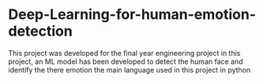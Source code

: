 # Deep-Learning-for-human-emotion-detection
This project was developed for the final year engineering project
in this project, an ML model has been developed to detect the human face and identify the there emotion 
the main language used in this project in python 
